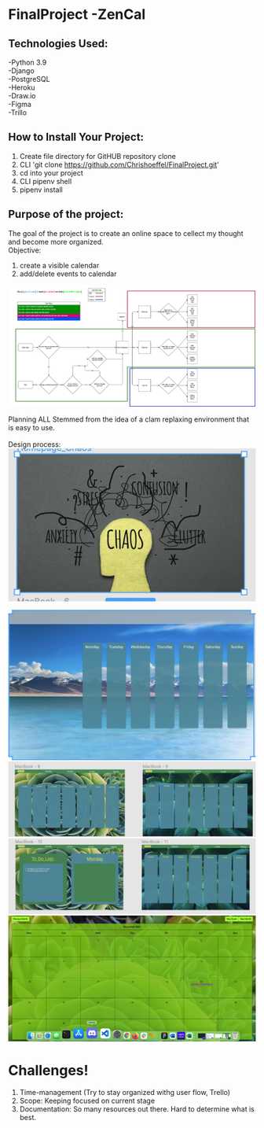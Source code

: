 # FinalProject -ZenCal

## Technologies Used:
-Python 3.9<br>
-Django <br>
-PostgreSQL <br>
-Heroku <br>
-Draw.io <br>
-Figma <br>
-Trillo <br>

## How to Install Your Project:
1. Create file directory for GitHUB repository clone
2. CLI 'git clone https://github.com/Chrishoeffel/FinalProject.git'
3. cd into your project
4. CLI pipenv shell
5. pipenv install


## Purpose of the project:
The goal of the project is to create an online space to cellect my thought and become more organized. <br>
Objective:
1. create a visible calendar
2. add/delete events to calendar







![User FLow](Calender_User_Flow.png)

Planning ALL Stemmed from the idea of a clam replaxing environment that is easy to use.<br>
<br>
Design process: <br>
![Homepage](ChaosStart.png)<br>

![midstyling](midstyling.png)<br>
![acceptedstying](acceptedstying.png)<br>
![acceptedstying2](acceptedstying2.png)<br>
![website](Finalpage.png)<br>

# Challenges!
1. Time-management (Try to stay organized withg user flow, Trello)
2. Scope: Keeping focused on current stage 
3. Documentation: So many resources out there. Hard to determine what is best. 